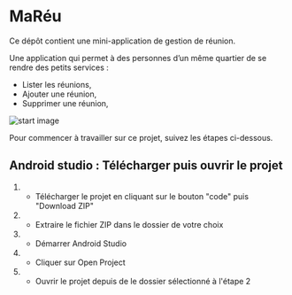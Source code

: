 # MaRéu 

Ce dépôt contient une mini-application de gestion de réunion.

Une application qui permet à des personnes d’un même quartier de se rendre des petits services : 
* Lister les réunions,
* Ajouter une réunion,
* Supprimer une réunion,

![start image](https://github.com/hoaraut35/p4_02/doc/screenshoot.PNG)

Pour commencer à travailler sur ce projet, suivez les étapes ci-dessous.




## Android studio : Télécharger puis ouvrir le projet

1. - Télécharger le projet en cliquant sur le bouton "code" puis "Download ZIP"
2. - Extraire le fichier ZIP dans le dossier de votre choix  
3. - Démarrer Android Studio
4. - Cliquer sur Open Project
5. - Ouvrir le projet depuis de le dossier sélectionné à l'étape 2



